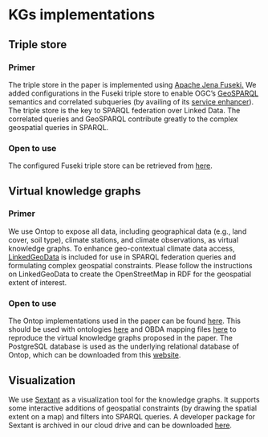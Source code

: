# KGs implementations

## Triple store

### Primer

The triple store in the paper is implemented using [Apache Jena Fuseki.](https://jena.apache.org/documentation/fuseki2/) We added configurations in the Fuseki triple store to enable OGC’s [GeoSPARQL](https://opengeospatial.github.io/ogc-geosparql/geosparql11/spec.html) semantics and correlated subqueries (by availing of its [service enhancer](https://jena.apache.org/documentation/query/service_enhancer.html#programmatic-setup)). The triple store is the key to SPARQL federation over Linked Data. The correlated queries and GeoSPARQL contribute greatly to the complex geospatial queries in SPARQL.

### Open to use

The configured Fuseki triple store can be retrieved from [here](https://drive.google.com/drive/folders/135cKwxmmQgXKGaXOMLCr8y42nYUJXxn3?usp=sharing).

## Virtual knowledge graphs

### Primer

We use Ontop to expose all data, including geographical data (e.g., land cover, soil type), climate stations, and climate observations, as virtual knowledge graphs. To enhance geo-contextual climate data access, [LinkedGeoData](https://github.com/GeoKnow/LinkedGeoData) is included for use in SPARQL federation queries and formulating complex geospatial constraints. Please follow the instructions on LinkedGeoData to create the OpenStreetMap in RDF for the geospatial extent of interest.

### Open to use

The Ontop implementations used in the paper can be found [here](https://drive.google.com/drive/folders/1SIJsoayGexSfC1poY_-ZXyB_nfU1RBCy?usp=sharing). This should be used with ontologies [here](https://github.com/futaoo/LinkedGeoClimate/tree/main/kgs/ontologies) and OBDA mapping files [here](https://github.com/futaoo/LinkedGeoClimate/tree/main/kgs/obda) to reproduce the virtual knowledge graphs proposed in the paper. The PostgreSQL database is used as the underlying relational database of Ontop, which can be downloaded from this [website](https://www.postgresql.org/download/).

## Visualization

We use [Sextant](https://sextant.di.uoa.gr/) as a visualization tool for the knowledge graphs. It supports some interactive additions of geospatial constraints (by drawing the spatial extent on a map) and filters into SPARQL queries. A developer package for Sextant is archived in our cloud drive and can be downloaded [here](https://drive.google.com/drive/folders/16_ckTanEGGG6j4-q8vtLod_K3ZFLFd2L?usp=sharing).